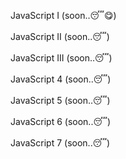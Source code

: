 JavaScript I (soon..😴😋)
<br>
<br>
JavaScript II (soon..😴)
<br>
<br>
JavaScript III (soon..😴)
<br>
<br>
JavaScript 4 (soon..😴)
<br>
<br>
JavaScript 5 (soon..😴)
<br>
<br>
JavaScript 6 (soon..😴)
<br>
<br>
JavaScript 7 (soon..😴)
